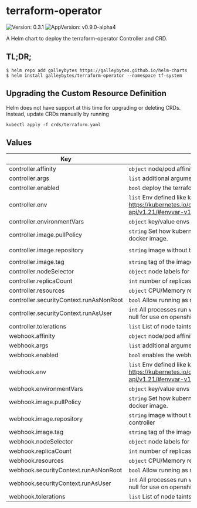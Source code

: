 # terraform-operator

![Version: 0.3.1](https://img.shields.io/badge/Version-0.3.1-informational?style=flat-square) ![AppVersion: v0.9.0-alpha4](https://img.shields.io/badge/AppVersion-v0.9.0--alpha4-informational?style=flat-square)

A Helm chart to deploy the terraform-operator Controller and CRD.

## TL;DR;

```console
$ helm repo add galleybytes https://galleybytes.github.io/helm-charts
$ helm install galleybytes/terraform-operator --namespace tf-system
```

## Upgrading the Custom Resource Definition

Helm does not have support at this time for upgrading or deleting CRDs. Instead, update CRDs manually by running

```
kubectl apply -f crds/terraform.yaml
```

## Values

| Key | Description | Default |
|---|---|---|
| controller.affinity | `object` node/pod affinities | `{}` |
| controller.args | `list` additional arguments for the command | <a href="values.yaml#L22-L24">values.yaml</a> |
| controller.enabled | `bool` deploy the terraform-operator controller | `true` |
| controller.env | `list` Env defined like k8s EnvVar https://kubernetes.io/docs/reference/generated/kubernetes-api/v1.21/#envvar-v1-core. Accepts `tpl` values. | `[]` |
| controller.environmentVars | `object` key/value envs | `{}` |
| controller.image.pullPolicy | `string` Set how kubernetes determines when to pull the docker image. | `"IfNotPresent"` |
| controller.image.repository | `string` image without the tag. | `"isaaguilar/terraform-operator"` |
| controller.image.tag | `string` tag of the image | `"v0.9.0-alpha4"` |
| controller.nodeSelector | `object` node labels for pod assignment | `{}` |
| controller.replicaCount | `int` number of replicas | `1` |
| controller.resources | `object` CPU/Memory request and limit configuration | <a href="values.yaml#L31-L37">values.yaml</a> |
| controller.securityContext.runAsNonRoot | `bool` Allow running as root when false | `true` |
| controller.securityContext.runAsUser | `int` All processes run with user specified. This can be set to null for use on openshift | `1001` |
| controller.tolerations | `list` List of node taints to tolerate | `[]` |
| webhook.affinity | `object` node/pod affinities | <a href="values.yaml#L110">values.yaml</a> |
| webhook.args | `list` additional arguments for the command | <a href="values.yaml#L79">values.yaml</a> |
| webhook.enabled | `bool` enables the webhook - required most of the time | `true` |
| webhook.env | `list` Env defined like k8s EnvVar https://kubernetes.io/docs/reference/generated/kubernetes-api/v1.21/#envvar-v1-core. Accepts `tpl` values. | `[]` |
| webhook.environmentVars | `object` key/value envs | `{}` |
| webhook.image.pullPolicy | `string` Set how kubernetes determines when to pull the docker image. | `"IfNotPresent"` |
| webhook.image.repository | `string` image without the tag. Usually the same as the controller | `"isaaguilar/terraform-operator"` |
| webhook.image.tag | `string` tag of the image | `"v0.9.0-alpha4"` |
| webhook.nodeSelector | `object` node labels for pod assignment | `{}` |
| webhook.replicaCount | `int` number of replicas for the webhook | `2` |
| webhook.resources | `object` CPU/Memory request and limit configuration | <a href="values.yaml#L85">values.yaml</a> |
| webhook.securityContext.runAsNonRoot | `bool` Allow running as root when false | `true` |
| webhook.securityContext.runAsUser | `int` All processes run with user specified. This can be set to null for use on openshift | `1001` |
| webhook.tolerations | `list` List of node taints to tolerate | `[]` |
